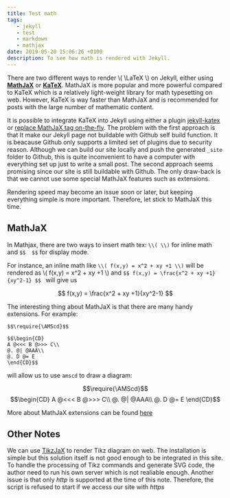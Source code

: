 ```yaml
---
title: Test math
tags: 
   - jekyll 
   - test
   - markdown
   - mathjax
date: 2019-05-20 15:06:26 +0100
description: To see how math is rendered with Jekyll.
---
```


There are two different ways to render \\( \LaTeX \\) on Jekyll, either using [**MathJaX**](https://www.mathjax.org) or [**KaTeX**](https://katex.org).
MathJaX is more popular and more powerful compared to KaTeX which is a relatively light-weight library for math typesetting on web. 
However, KaTeX is way faster than MathJaX and is recommended for posts with the large number of mathematic content.

It is possible to integrate KaTeX into Jekyll using either a plugin [jekyll-katex](https://github.com/linjer/jekyll-katex)
or [replace MathJaX tag on-the-fly](https://xuc.me/blog/katex-and-jekyll/).
The problem with the first approach is that It make our Jekyll page not buildable with Github self build function.
It is beacause Github only supports a limited set of plugins due to security reason.
Although we can build our site locally and push the generated `_site` folder to Github, this is quite inconvenient to have a computer with everything set up 
just to write a small post.
The second approach seems promising since our site is still buildable with Github. The only draw-back is that we cannot use some special MathJaX features such as extensions.

Rendering speed may become an issue soon or later, but keeping everything simple is more important. Therefore, let stick to MathJaX this time.

## MathJaX
In Mathjax, there are two ways to insert math tex: `\\( \\)` for inline math and `$$  $$` for display mode.

For instance, an inline math like `\\( f(x,y) = x^2 + xy +1 \\)` will be rendered as 
\\( f(x,y) = x^2 + xy +1 \\)
and `$$ f(x,y) = \frac{x^2 + xy +1}{xy^2-1} $$ ` will give us

$$ f(x,y) = \frac{x^2 + xy +1}{xy^2-1} $$

The interesting thing about MathJaX is that there are many handy extensions.
For example:
```
$$\require{\AMScd}$$

$$\begin{CD}
A @<<< B @>>> C\\
@. @| @AAA\\
@. D @= E
\end{CD}$$
```

will allow us to use `amscd` to draw a diagram:

$$\require{\AMScd}$$
$$\begin{CD}
A @<<< B @>>> C\\
@. @| @AAA\\
@. D @= E
\end{CD}$$

More about MathJaX extensions can be found [here](http://docs.mathjax.org/en/latest/tex.html#tex-and-latex-extensions)

## Other Notes

We can use [TikzJaX](https://github.com/kisonecat/tikzjax) to render Tikz diagram on web.
The installation is simple but this solution itself is not good enough to be integrated in this site.
To handle the processing of Tikz commands and generate SVG code, the author need to run his own server which is not realiable enough. 
Another issue is that only *http* is supported at the time of this note. Therefore, the script is refused to start if we access our site with *https*

